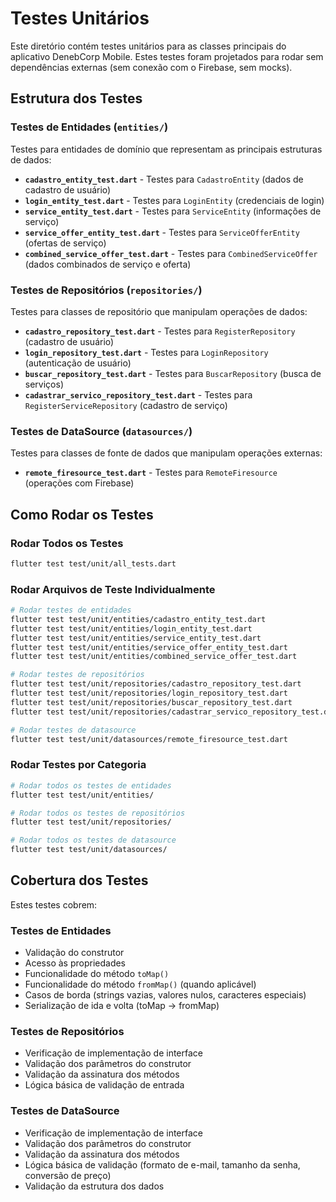 # Testes Unitários

Este diretório contém testes unitários para as classes principais do aplicativo DenebCorp Mobile. Estes testes foram projetados para rodar sem dependências externas (sem conexão com o Firebase, sem mocks).

## Estrutura dos Testes

### Testes de Entidades (`entities/`)
Testes para entidades de domínio que representam as principais estruturas de dados:

- **`cadastro_entity_test.dart`** - Testes para `CadastroEntity` (dados de cadastro de usuário)
- **`login_entity_test.dart`** - Testes para `LoginEntity` (credenciais de login)
- **`service_entity_test.dart`** - Testes para `ServiceEntity` (informações de serviço)
- **`service_offer_entity_test.dart`** - Testes para `ServiceOfferEntity` (ofertas de serviço)
- **`combined_service_offer_test.dart`** - Testes para `CombinedServiceOffer` (dados combinados de serviço e oferta)

### Testes de Repositórios (`repositories/`)
Testes para classes de repositório que manipulam operações de dados:

- **`cadastro_repository_test.dart`** - Testes para `RegisterRepository` (cadastro de usuário)
- **`login_repository_test.dart`** - Testes para `LoginRepository` (autenticação de usuário)
- **`buscar_repository_test.dart`** - Testes para `BuscarRepository` (busca de serviços)
- **`cadastrar_servico_repository_test.dart`** - Testes para `RegisterServiceRepository` (cadastro de serviço)

### Testes de DataSource (`datasources/`)
Testes para classes de fonte de dados que manipulam operações externas:

- **`remote_firesource_test.dart`** - Testes para `RemoteFiresource` (operações com Firebase)

## Como Rodar os Testes

### Rodar Todos os Testes
```bash
flutter test test/unit/all_tests.dart
```

### Rodar Arquivos de Teste Individualmente
```bash
# Rodar testes de entidades
flutter test test/unit/entities/cadastro_entity_test.dart
flutter test test/unit/entities/login_entity_test.dart
flutter test test/unit/entities/service_entity_test.dart
flutter test test/unit/entities/service_offer_entity_test.dart
flutter test test/unit/entities/combined_service_offer_test.dart

# Rodar testes de repositórios
flutter test test/unit/repositories/cadastro_repository_test.dart
flutter test test/unit/repositories/login_repository_test.dart
flutter test test/unit/repositories/buscar_repository_test.dart
flutter test test/unit/repositories/cadastrar_servico_repository_test.dart

# Rodar testes de datasource
flutter test test/unit/datasources/remote_firesource_test.dart
```

### Rodar Testes por Categoria
```bash
# Rodar todos os testes de entidades
flutter test test/unit/entities/

# Rodar todos os testes de repositórios
flutter test test/unit/repositories/

# Rodar todos os testes de datasource
flutter test test/unit/datasources/
```

## Cobertura dos Testes

Estes testes cobrem:

### Testes de Entidades
-  Validação do construtor
-  Acesso às propriedades
-  Funcionalidade do método `toMap()`
-  Funcionalidade do método `fromMap()` (quando aplicável)
-  Casos de borda (strings vazias, valores nulos, caracteres especiais)
-  Serialização de ida e volta (toMap -> fromMap)

### Testes de Repositórios
-  Verificação de implementação de interface
-  Validação dos parâmetros do construtor
-  Validação da assinatura dos métodos
-  Lógica básica de validação de entrada

### Testes de DataSource
-  Verificação de implementação de interface
-  Validação dos parâmetros do construtor
-  Validação da assinatura dos métodos
-  Lógica básica de validação (formato de e-mail, tamanho da senha, conversão de preço)
-  Validação da estrutura dos dados

